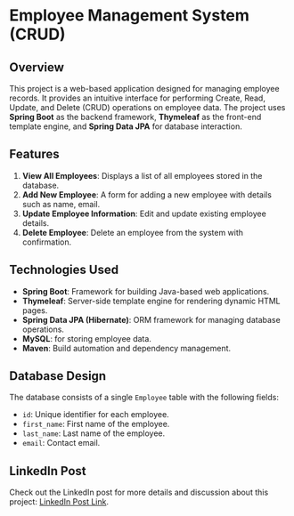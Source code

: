 # Employee Management System (CRUD)

## Overview

This project is a web-based application designed for managing employee records. It provides an intuitive interface for performing Create, Read, Update, and Delete (CRUD) operations on employee data. The project uses **Spring Boot** as the backend framework, **Thymeleaf** as the front-end template engine, and **Spring Data JPA** for database interaction.

## Features

1. **View All Employees**: Displays a list of all employees stored in the database.
2. **Add New Employee**: A form for adding a new employee with details such as name, email.
3. **Update Employee Information**: Edit and update existing employee details.
4. **Delete Employee**: Delete an employee from the system with confirmation.
   
## Technologies Used

- **Spring Boot**: Framework for building Java-based web applications.
- **Thymeleaf**: Server-side template engine for rendering dynamic HTML pages.
- **Spring Data JPA (Hibernate)**: ORM framework for managing database operations.
- **MySQL**: for storing employee data.
- **Maven**: Build automation and dependency management.

## Database Design

The database consists of a single `Employee` table with the following fields:
- `id`: Unique identifier for each employee.
- `first_name`: First name of the employee.
- `last_name`: Last name of the employee.
- `email`: Contact email.

## LinkedIn Post

Check out the LinkedIn post for more details and discussion about this project: [LinkedIn Post Link](https://www.linkedin.com/posts/amr-elsebaey_hello-everyone-im-excited-to-share-that-activity-7249853333031563264-Yyj-?utm_source=share&utm_medium=member_android).
